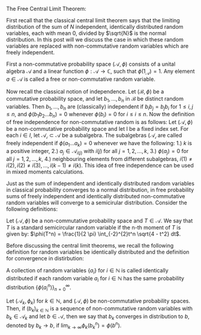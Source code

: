 The Free Central Limit Theorem:


First recall that the classical central limit theorem says that the limiting distribution of the sum of $N$ independent, identically distributed random variables, each with mean $0$, divided by $\sqrt{N}$ is the normal distribution. In this post will we discuss the case in which these random variables are replaced with non-commutative random variables which are freely independent. 

First a non-commutative probability space $(\mathcal{A},\phi)$ consists of a unital algebra $\mathcal{A}$ and a linear function $\phi: \mathcal{A} \rightarrow \mathbb{C}$, such that $\phi(1_{\mathcal{A}}) = 1$. Any element $a \in \mathcal{A}$ is called a free or non-commutative random variable. 

Now recall the classical notion of independence. Let $(\mathcal{B}, \phi)$ be a commutative probability space, and let $b_1, ..., b_n$ in $\mathcal{B}$ be distinct random variables. Then $b_1,...,b_n$ are (classically) independent if $b_i b_j = b_j b_i$ for $1 \leq i, j \leq n$, and $\phi(b_1 b_2 ... b_n) = 0$ whenever $\phi(b_i) = 0$ for $i \leq i \leq n$. Now the definition of free independence for non-commutative random is as follows: Let $(\mathcal{A}, \phi)$ be a non-commutative probability space and let I be a fixed index set. For each $i \in I$, let $\mathcal{A_i} \subset \mathcal{A}$ be a subalgebra. The subalgebras $(\mathcal{A_i}$ are called freely independent if $\phi(a_1 ... a_k) = 0$ whenever we have the following: 1.) $k$ is a positive integer, 2.) $a_j \in \mathcal{A}_{i(j)}$ with $i(j)$ for all $j = 1,2,...,k$, 3.) $\phi(a_j) = 0$ for all $j = 1,2,...,k$, 4.) neighbouring elements from different subalgebras, $i(1) \neq i(2), i(2) \neq i(3), ... , i(k-1) \neq i(k)$. This idea of free independence can be used in mixed moments calculations. 

Just as the sum of independent and identically distributed random variables in classical probability converges to a normal distribution, in free probability sums of freely independent and identically distributed non-commutative random variables will converge to a semicirular distribution. Consider the following definitions:

Let $(\mathcal{A},\phi)$ be a non-commutative probability space and $T \in \mathcal{A}$. We say that $T$ is a standard semicircular random variable if the n-th moment of $T$ is given by: $\phi(T^n) = \frac{1}{2 \pi} \int_{-2}^{2}t^n \sqrt{4 - t^2} dt$.

Before discussing the central limit theorems, we recall the following definition for random variables be identically distributed and the definition for convergence in distirbution:

A collection of random variables $\{ a_i \}$ for $i \in \mathbb{N}$ is called identically distributed if each random variable $a_i$ for $i \in \mathbb{N}$ has the same probability distribution $\{\phi(a_i^n)\}^{\infty}_{n = 0}$. 

Let $(\mathcal{A}_k, \phi_k)$ for $k \in \mathbb{N}$, and $(\mathcal{A}, \phi)$ be non-commutative probability spaces. Then, if $(b_k)_{k \in \mathbb{N}}$ is a sequence of non-commutative random variables with $b_k \in \mathcal{A}_k$ and let $b \in \mathcal{A}$, then we say that $b_k$ converges in distribution to $b$, denoted by $b_k \rightarrow b$, if $\lim_{k \rightarrow \infty} \phi_k(b_k^n) = \phi(b^n)$.































